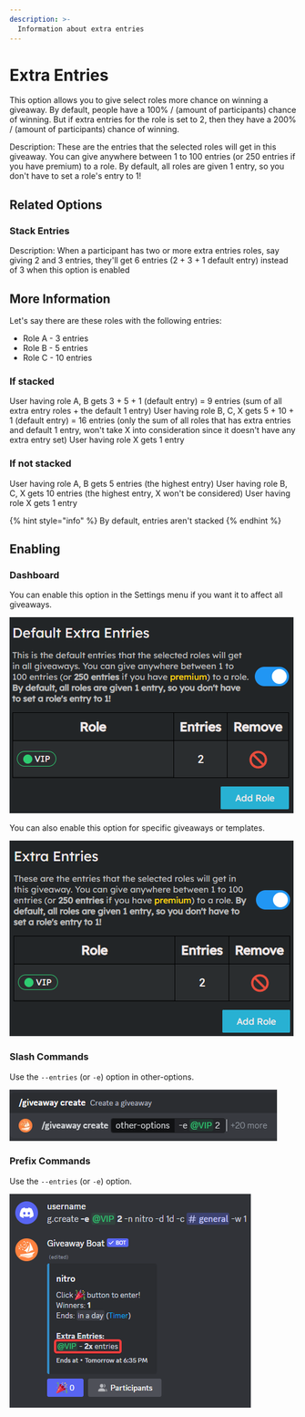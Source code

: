 ```yaml
---
description: >-
  Information about extra entries
---
```


# Extra Entries

This option allows you to give select roles more chance on winning a giveaway. By default, people have a 100% / (amount of participants) chance of winning. But if extra entries for the role is set to 2, then they have a 200% / (amount of participants) chance of winning.

Description: These are the entries that the selected roles will get in this giveaway. You can give anywhere between 1 to 100 entries (or 250 entries if you have premium) to a role. By default, all roles are given 1 entry, so you don't have to set a role's entry to 1!

## Related Options

### Stack Entries

Description: When a participant has two or more extra entries roles, say giving 2 and 3 entries, they'll get 6 entries (2 + 3 + 1 default entry) instead of 3 when this option is enabled

## More Information

Let's say there are these roles with the following entries:

- Role A - 3 entries
- Role B - 5 entries
- Role C - 10 entries

### If stacked

User having role A, B gets 3 + 5 + 1 (default entry) = 9 entries (sum of all extra entry roles + the default 1 entry)
User having role B, C, X gets 5 + 10 + 1 (default entry) = 16 entries (only the sum of all roles that has extra entries and default 1 entry, won't take X into consideration since it doesn't have any extra entry set)
User having role X gets 1 entry

### If not stacked

User having role A, B gets 5 entries (the highest entry)
User having role B, C, X gets 10 entries (the highest entry, X won't be considered)
User having role X gets 1 entry

{% hint style="info" %}
By default, entries aren't stacked
{% endhint %}

## Enabling

### Dashboard

You can enable this option in the Settings menu if you want it to affect all giveaways.

![Default Extra Entries](/assets/features/extra-entries/default-extra-entries.png)

You can also enable this option for specific giveaways or templates.

![Extra Entries](/assets/features/extra-entries/extra-entries.png)

### Slash Commands

Use the `--entries` (or `-e`) option in other-options.

![Entries Option](/assets/features/extra-entries/slash-command.png)

### Prefix Commands

Use the `--entries` (or `-e`) option.

![Entries Option (Prefix)](/assets/features/extra-entries/prefix.png)

